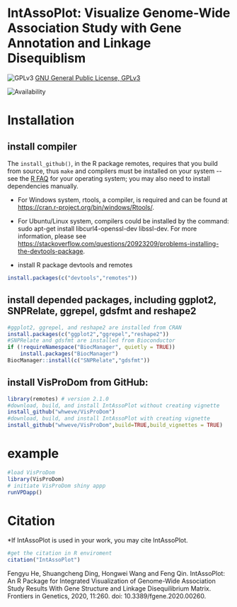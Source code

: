 IntAssoPlot: Visualize Genome-Wide Association Study with Gene Annotation and Linkage Disequiblism
====

![GPLv3](http://www.gnu.org/graphics/gplv3-88x31.png)
[GNU General Public License, GPLv3](http://www.gnu.org/copyleft/gpl.html)

![Availability](https://github.com/whweve/IntAssoPlot)

# Installation
## install compiler
The `install_github()`, in the R package remotes, requires that you build from source, thus `make` and compilers must be installed on your system -- see the [R FAQ](http://cran.r-project.org/faqs.html) for your operating system; you may also need to install dependencies manually. 

* For Windows system, rtools, a compiler, is required and can be found at https://cran.r-project.org/bin/windows/Rtools/.

* For Ubuntu/Linux system, compilers could be installed by the command: sudo apt-get install libcurl4-openssl-dev libssl-dev. For more information, please see https://stackoverflow.com/questions/20923209/problems-installing-the-devtools-package.

* install R package devtools and remotes
```R
install.packages(c("devtools","remotes"))
```

## install depended packages, including ggplot2, SNPRelate, ggrepel, gdsfmt and reshape2
```R
#ggplot2, ggrepel, and reshape2 are installed from CRAN
install.packages(c("ggplot2","ggrepel","reshape2"))
#SNPRelate and gdsfmt are installed from Bioconductor
if (!requireNamespace("BiocManager", quietly = TRUE))
    install.packages("BiocManager")
BiocManager::install(c("SNPRelate","gdsfmt"))
```
## install VisProDom from GitHub:
```R
library(remotes) # version 2.1.0
#download, build, and install IntAssoPlot without creating vignette
install_github("whweve/VisProDom")
#download, build, and install IntAssoPlot with creating vignette
install_github("whweve/VisProDom",build=TRUE,build_vignettes = TRUE)
```

# example
```R
#load VisProDom
library(VisProDom)
# initiate VisProDom shiny appp
runVPDapp()
```

# Citation
*If IntAssoPlot is used in your work, you may cite IntAssoPlot.

```R
#get the citation in R enviroment
citation("IntAssoPlot")
```
Fengyu He, Shuangcheng Ding, Hongwei Wang and Feng Qin. IntAssoPlot: An R Package for Integrated Visualization of Genome-Wide Association Study Results With Gene Structure and Linkage Disequilibrium Matrix. Frontiers in Genetics, 2020, 11:260. doi: 10.3389/fgene.2020.00260.